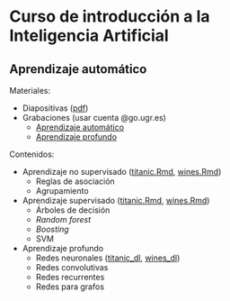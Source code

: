 # Curso de introducción a la Inteligencia Artificial

## Aprendizaje automático

Materiales:
* Diapositivas ([pdf](https://github.com/jgromero/intro_ia/blob/30f9ec5446ce9240d7286d2c3b0844062730ef66/Aprendizaje%20Automa%CC%81tico.pdf))
* Grabaciones (usar cuenta @go.ugr.es)
  - [Aprendizaje automático](https://drive.google.com/file/d/1K9SJZuc-T6uMNJyl6jOF6KWfKuYynjf4/view?usp=sharing)
  - [Aprendizaje profundo](https://drive.google.com/file/d/1wz0e_7YLpbV4n6T2KtMbHnJ-nWIKXM-L/view?usp=sharing)

Contenidos:
* Aprendizaje no supervisado ([titanic.Rmd](https://github.com/jgromero/intro_ml/blob/ef9d8a72755111d81f12f0e2efb30f803faa24de/code/titanic.Rmd), [wines.Rmd](https://github.com/jgromero/intro_ml/blob/ef9d8a72755111d81f12f0e2efb30f803faa24de/code/wines.Rmd))
  - Reglas de asociación
  - Agrupamiento
* Aprendizaje supervisado ([titanic.Rmd](https://github.com/jgromero/intro_ml/blob/ef9d8a72755111d81f12f0e2efb30f803faa24de/code/titanic.Rmd), [wines.Rmd](https://github.com/jgromero/intro_ml/blob/ef9d8a72755111d81f12f0e2efb30f803faa24de/code/wines.Rmd))
  - Árboles de decisión
  - _Random forest_
  - _Boosting_
  - SVM
* Aprendizaje profundo  
  - Redes neuronales ([titanic_dl](https://colab.research.google.com/drive/1XXJH6Sn-v_xFYuLCYxkK90QtyfEvZMTt), [wines_dl](https://colab.research.google.com/drive/1XSAQ9dL6nTqD1q-1DuTJps0fars7_DxL))
  - Redes convolutivas
  - Redes recurrentes
  - Redes para grafos
